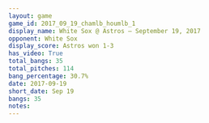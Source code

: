 ```yaml
---
layout: game
game_id: 2017_09_19_chamlb_houmlb_1
display_name: White Sox @ Astros – September 19, 2017
opponent: White Sox
display_score: Astros won 1-3
has_video: True
total_bangs: 35
total_pitches: 114
bang_percentage: 30.7%
date: 2017-09-19
short_date: Sep 19
bangs: 35
notes: 
---
```

